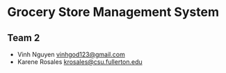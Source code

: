 # Grocery Store Management System

## Team 2
- Vinh Nguyen vinhgod123@gmail.com
- Karene Rosales krosales@csu.fullerton.edu